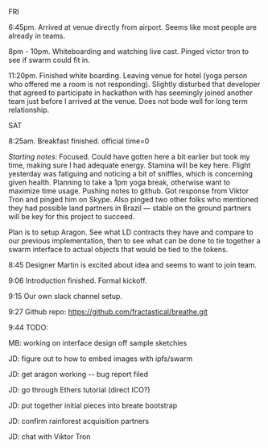 
FRI

6:45pm. Arrived at venue directly from airport. Seems like most people are already in teams.

8pm - 10pm. Whiteboarding and watching live cast. Pinged victor tron to see if swarm could fit in.

11:20pm. Finished white boarding. Leaving venue for hotel (yoga person who offered me a room is not responding). Slightly disturbed that developer that agreed to participate in hackathon with has seemingly joined another team just before I arrived at the venue. Does not bode well for long term relationship.

SAT

8:25am. Breakfast finished. official time=0

*Starting notes:* Focused. Could have gotten here a bit earlier but took my time, making sure I had adequate energy. Stamina will be key here. Flight yesterday was fatiguing and noticing a bit of sniffles, which is concerning given health. Planning to take a 1pm yoga break, otherwise want to maximize time usage.  Pushing notes to github. Got response from Viktor Tron and pinged him on Skype. Also pinged two other folks who mentioned they had possible land partners in Brazil — stable on the ground partners will be key for this project to succeed.

Plan is to setup Aragon. See what LD contracts they have and compare to our previous implementation, then to see what can be done to tie together a swarm interface to actual objects that would be tied to the tokens.

8:45 Designer Martin is excited about idea and seems to want to join team.  

9:06 Introduction finished. Formal kickoff.

9:15 Our own slack channel setup.

9:27 Github repo: https://github.com/fractastical/breathe.git

9:44
TODO:

MB: working on interface design off sample sketchies


JD: figure out to how to embed images with ipfs/swarm

JD: get aragon working -- bug report filed

JD: go through Ethers tutorial (direct ICO?)

JD: put together initial pieces into breate bootstrap

JD: confirm rainforest acquisition partners

JD: chat with Viktor Tron
